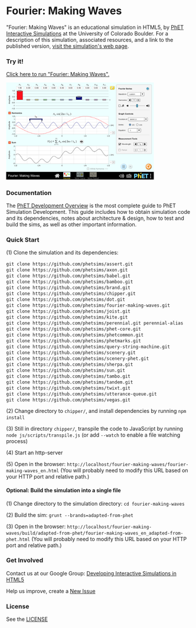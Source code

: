 Fourier: Making Waves
=============
"Fourier: Making Waves" is an educational simulation in HTML5, by <a href="https://phet.colorado.edu/" target="_blank">PhET Interactive Simulations</a>
at the University of Colorado Boulder.
For a description of this simulation, associated resources, and a link to the published version,
<a href="https://phet.colorado.edu/en/simulation/fourier-making-waves" target="_blank">visit the simulation's web page</a>.

### Try it!

<a href="https://phet.colorado.edu/sims/html/fourier-making-waves/latest/fourier-making-waves_en.html" target="_blank">Click here to run "Fourier: Making Waves".</a>

<a href="https://phet.colorado.edu/sims/html/fourier-making-waves/latest/fourier-making-waves_en.html" target="_blank">
<img src="https://raw.githubusercontent.com/phetsims/fourier-making-waves/master/assets/fourier-making-waves-screenshot.png" alt="Screenshot" style="width: 400px;"/>
</a>

### Documentation
The <a href="https://github.com/phetsims/phet-info/blob/master/doc/phet-development-overview.md" target="_blank">PhET Development Overview</a> is the most complete guide to PhET Simulation
Development. This guide includes how to obtain simulation code and its dependencies, notes about architecture & design, how to test and build
the sims, as well as other important information.

### Quick Start
(1) Clone the simulation and its dependencies:
```
git clone https://github.com/phetsims/assert.git
git clone https://github.com/phetsims/axon.git
git clone https://github.com/phetsims/babel.git
git clone https://github.com/phetsims/bamboo.git
git clone https://github.com/phetsims/brand.git
git clone https://github.com/phetsims/chipper.git
git clone https://github.com/phetsims/dot.git
git clone https://github.com/phetsims/fourier-making-waves.git
git clone https://github.com/phetsims/joist.git
git clone https://github.com/phetsims/kite.git
git clone https://github.com/phetsims/perennial.git perennial-alias
git clone https://github.com/phetsims/phet-core.git
git clone https://github.com/phetsims/phetcommon.git
git clone https://github.com/phetsims/phetmarks.git
git clone https://github.com/phetsims/query-string-machine.git
git clone https://github.com/phetsims/scenery.git
git clone https://github.com/phetsims/scenery-phet.git
git clone https://github.com/phetsims/sherpa.git
git clone https://github.com/phetsims/sun.git
git clone https://github.com/phetsims/tambo.git
git clone https://github.com/phetsims/tandem.git
git clone https://github.com/phetsims/twixt.git
git clone https://github.com/phetsims/utterance-queue.git
git clone https://github.com/phetsims/vegas.git
```

(2) Change directory to `chipper/`, and install dependencies by running `npm install`

(3) Still in directory `chipper/`, transpile the code to JavaScript by running `node js/scripts/transpile.js` (or add `--watch` to enable a file watching process)

(4) Start an http-server

(5) Open in the browser: `http://localhost/fourier-making-waves/fourier-making-waves_en.html` (You will probably need to modify this URL based on your HTTP port and relative path.)

#### Optional: Build the simulation into a single file

(1) Change directory to the simulation directory: `cd fourier-making-waves`

(2) Build the sim: `grunt --brands=adapted-from-phet`

(3) Open in the browser: `http://localhost/fourier-making-waves/build/adapted-from-phet/fourier-making-waves_en_adapted-from-phet.html` (You will probably need to modify this URL based on your HTTP port and relative path.)

### Get Involved

Contact us at our Google Group: <a href="http://groups.google.com/forum/#!forum/developing-interactive-simulations-in-html5" target="_blank">Developing Interactive Simulations in HTML5</a>

Help us improve, create a <a href="http://github.com/phetsims/fourier-making-waves/issues/new" target="_blank">New Issue</a>

### License
See the <a href="https://github.com/phetsims/fourier-making-waves/blob/master/LICENSE" target="_blank">LICENSE</a>
